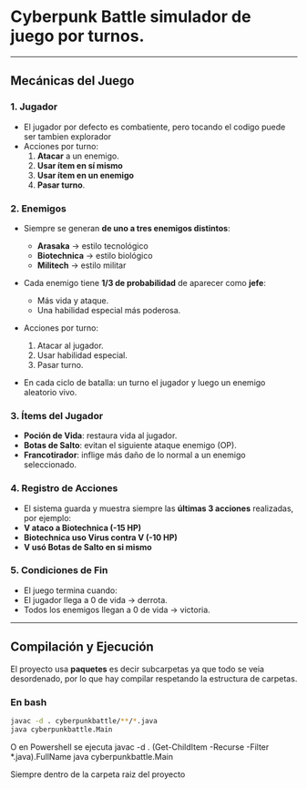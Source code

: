 # Cyberpunk Battle simulador de juego por turnos.
---

## Mecánicas del Juego

### 1. Jugador
- El jugador por defecto es combatiente, pero tocando el codigo puede ser tambien explorador
- Acciones por turno:
  1. **Atacar** a un enemigo.
  2. **Usar ítem en sí mismo** 
  3. **Usar ítem en un enemigo**
  4. **Pasar turno**.

### 2. Enemigos
- Siempre se generan **de uno a tres enemigos distintos**:
  - **Arasaka** → estilo tecnológico 
  - **Biotechnica** → estilo biológico
  - **Militech** → estilo militar
- Cada enemigo tiene **1/3 de probabilidad** de aparecer como **jefe**:
  - Más vida y ataque.
  - Una habilidad especial más poderosa.

- Acciones por turno:
  1. Atacar al jugador.
  2. Usar habilidad especial.
  3. Pasar turno.

- En cada ciclo de batalla: un turno el jugador y luego un enemigo aleatorio vivo.

### 3. Ítems del Jugador
- **Poción de Vida**: restaura vida al jugador.
- **Botas de Salto**: evitan el siguiente ataque enemigo (OP).
- **Francotirador**: inflige más daño de lo normal a un enemigo seleccionado.

### 4. Registro de Acciones
- El sistema guarda y muestra siempre las **últimas 3 acciones** realizadas, por ejemplo:
- **V ataco a Biotechnica (-15 HP)**
- **Biotechnica uso Virus contra V (-10 HP)**
- **V usó Botas de Salto en si mismo**


### 5. Condiciones de Fin
- El juego termina cuando:
- El jugador llega a 0 de vida → derrota.
- Todos los enemigos llegan a 0 de vida → victoria.

---

## Compilación y Ejecución

El proyecto usa **paquetes** es decir subcarpetas ya que todo se veia desordenado, por lo que hay compilar respetando la estructura de carpetas.

### En bash
```bash
javac -d . cyberpunkbattle/**/*.java
java cyberpunkbattle.Main
```
O en Powershell se ejecuta
javac -d . (Get-ChildItem -Recurse -Filter *.java).FullName
java cyberpunkbattle.Main

Siempre dentro de la carpeta raiz del proyecto
